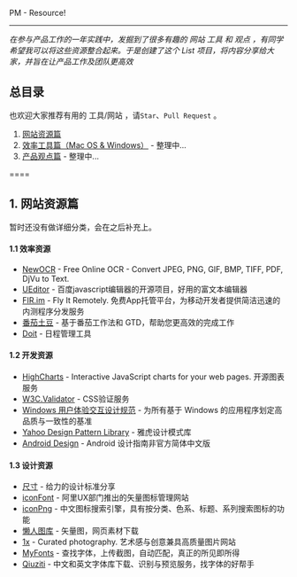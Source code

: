 PM - Resource!

----

*在参与产品工作的一年实践中，发掘到了很多有趣的 网站 工具 和 观点 ，有同学希望我可以将这些资源整合起来。于是创建了这个 List 项目，将内容分享给大家，并旨在让产品工作及团队更高效*

## 总目录

也欢迎大家推荐有用的 工具/网站 ，请`Star`、`Pull Request` 。

1. [网站资源篇]()
2. [效率工具篇（Mac OS & Windows）]() - 整理中...
3. [产品观点篇]() - 整理中...

====

## 1. 网站资源篇 

暂时还没有做详细分类，会在之后补充上。

#### 1.1 效率资源

+   [NewOCR](http://www.newocr.com/) - Free Online OCR - Convert JPEG, PNG, GIF, BMP, TIFF, PDF, DjVu to Text.
+   [UEditor](http://ueditor.baidu.com/website/onlinedemo.html) - 百度javascript编辑器的开源项目，好用的富文本编辑器
+   [FIR.im](http://fir.im/) - Fly It Remotely. 免费App托管平台，为移动开发者提供简洁迅速的内测程序分发服务
+   [番茄土豆](https://pomotodo.com/) - 基于番茄工作法和 GTD，帮助您更高效的完成工作
+   [Doit](http://doitim.com/cn/) - 日程管理工具

#### 1.2 开发资源

+   [HighCharts](http://www.highcharts.com/) - Interactive JavaScript charts for your web pages. 开源图表服务
+   [W3C.Validator](http://validator.w3.org/) - CSS验证服务
+   [Windows 用户体验交互设计规范](http://www.uxguide.net/wiki/windows:Home) - 为所有基于 Windows 的应用程序划定高品质与一致性的基准
+   [Yahoo Design Pattern Library](https://developer.yahoo.com/ypatterns/social/people/reputation/index.html) - 雅虎设计模式库
+   [Android Design](http://www.apkbus.com/design/index.html) - Android 设计指南非官方简体中文版

#### 1.3 设计资源

+   [尺寸](http://chicun.in/) - 给力的设计标准分享
+   [iconFont](http://www.iconfont.cn) - 阿里UX部门推出的矢量图标管理网站
+   [iconPng](http://www.iconpng.com/) - 中文图标搜索引擎，具有按分类、色系、标题、系列搜索图标的功能
+   [懒人图库](http://www.lanrentuku.com/) - 矢量图，网页素材下载
+   [1x](http://1x.com/) - Curated photography. 艺术感与创意兼具高质量图片网站
+   [MyFonts](http://www.myfonts.com/WhatTheFont/) - 查找字体，上传截图，自动匹配，真正的所见即所得
+   [Qiuziti](http://www.qiuziti.com/) - 中文和英文字体库下载、识别与预览服务，找字体的好帮手


